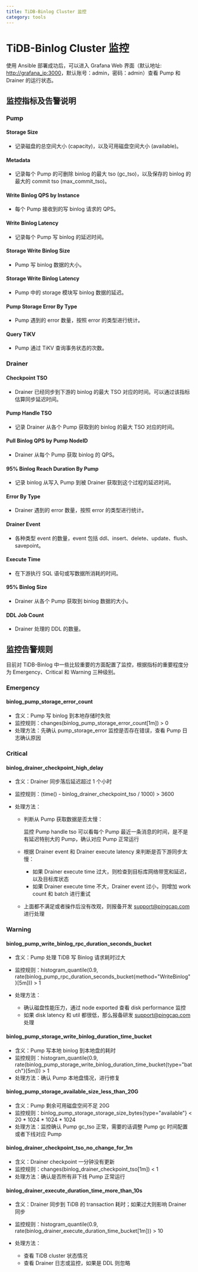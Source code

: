 ```yaml
---
title: TiDB-Binlog Cluster 监控
category: tools
---
```


# TiDB-Binlog Cluster 监控

使用 Ansible 部署成功后，可以进入 Grafana Web 界面（默认地址: <http://grafana_ip:3000>，默认账号：admin，密码：admin）查看 Pump 和 Drainer 的运行状态。

## 监控指标及告警说明

### Pump

#### Storage Size

- 记录磁盘的总空间大小 (capacity)，以及可用磁盘空间大小 (available)。

#### Metadata

- 记录每个 Pump 的可删除 binlog 的最大 tso (gc_tso)，以及保存的 binlog 的最大的 commit tso (max_commit_tso)。

#### Write Binlog QPS by Instance

- 每个 Pump 接收到的写 binlog 请求的 QPS。

#### Write Binlog Latency

- 记录每个 Pump 写 binlog 的延迟时间。

#### Storage Write Binlog Size

- Pump 写 binlog 数据的大小。

#### Storage Write Binlog Latency

- Pump 中的 storage 模块写 binlog 数据的延迟。

#### Pump Storage Error By Type

- Pump 遇到的 error 数量，按照 error 的类型进行统计。

#### Query TiKV

- Pump 通过 TiKV 查询事务状态的次数。

### Drainer

#### Checkpoint TSO

- Drainer 已经同步到下游的 binlog 的最大 TSO 对应的时间。可以通过该指标估算同步延迟时间。

#### Pump Handle TSO

- 记录 Drainer 从各个 Pump 获取到的 binlog 的最大 TSO 对应的时间。

#### Pull Binlog QPS by Pump NodeID

- Drainer 从每个 Pump 获取 binlog 的 QPS。

#### 95% Binlog Reach Duration By Pump

- 记录 binlog 从写入 Pump 到被 Drainer 获取到这个过程的延迟时间。

#### Error By Type

- Drainer 遇到的 error 数量，按照 error 的类型进行统计。

#### Drainer Event

- 各种类型 event 的数量，event 包括 ddl、insert、delete、update、flush、savepoint。

#### Execute Time

- 在下游执行 SQL 语句或写数据所消耗的时间。

#### 95% Binlog Size

- Drainer 从各个 Pump 获取到 binlog 数据的大小。

#### DDL Job Count

- Drainer 处理的 DDL 的数量。

## 监控告警规则

目前对 TiDB-Binlog 中一些比较重要的方面配置了监控，根据指标的重要程度分为 Emergency、Critical 和 Warning 三种级别。

### Emergency

#### binlog_pump_storage_error_count

- 含义：Pump 写 binlog 到本地存储时失败
- 监控规则：changes(binlog_pump_storage_error_count[1m]) > 0
- 处理方法：先确认 pump_storage_error 监控是否存在错误，查看 Pump 日志确认原因

### Critical

#### binlog_drainer_checkpoint_high_delay

- 含义：Drainer 同步落后延迟超过 1 个小时
- 监控规则：(time() - binlog_drainer_checkpoint_tso / 1000) > 3600
- 处理方法：

    - 判断从 Pump 获取数据是否太慢：

        监控 Pump handle tso 可以看每个 Pump 最近一条消息的时间，是不是有延迟特别大的 Pump，确认对应 Pump 正常运行
        
    - 根据 Drainer event 和 Drainer execute latency 来判断是否下游同步太慢：
        
        - 如果 Drainer execute time 过大，则检查到目标库网络带宽和延迟，以及目标库状态
        - 如果 Drainer execute time 不大，Drainer event 过小，则增加 work count 和 batch 进行重试
            
    - 上面都不满足或者操作后没有改观，则报备开发 support@pingcap.com 进行处理

### Warning

#### binlog_pump_write_binlog_rpc_duration_seconds_bucket

- 含义：Pump 处理 TiDB 写 Binlog 请求耗时过大
- 监控规则：histogram_quantile(0.9, rate(binlog_pump_rpc_duration_seconds_bucket{method="WriteBinlog"}[5m])) > 1
- 处理方法：

    - 确认磁盘性能压力，通过 node exported 查看 disk performance 监控
    - 如果 disk latency 和 util 都很低，那么报备研发 support@pingcap.com 处理

#### binlog_pump_storage_write_binlog_duration_time_bucket

- 含义：Pump 写本地 binlog 到本地盘的耗时
- 监控规则：histogram_quantile(0.9, rate(binlog_pump_storage_write_binlog_duration_time_bucket{type="batch"}[5m])) > 1
- 处理方法：确认 Pump 本地盘情况，进行修复

#### binlog_pump_storage_available_size_less_than_20G

- 含义：Pump 剩余可用磁盘空间不足 20G
- 监控规则：binlog_pump_storage_storage_size_bytes{type="available"} < 20 * 1024 * 1024 * 1024
- 处理方法：监控确认 Pump gc_tso 正常，需要的话调整 Pump gc 时间配置或者下线对应 Pump

#### binlog_drainer_checkpoint_tso_no_change_for_1m

- 含义：Drainer checkpoint 一分钟没有更新
- 监控规则：changes(binlog_drainer_checkpoint_tso[1m]) < 1
- 处理方法：确认是否所有非下线 Pump 正常运行

#### binlog_drainer_execute_duration_time_more_than_10s

- 含义：Drainer 同步到 TiDB 的 transaction 耗时；如果过大则影响 Drainer 同步
- 监控规则：histogram_quantile(0.9, rate(binlog_drainer_execute_duration_time_bucket[1m])) > 10
- 处理方法：

    - 查看 TiDB cluster 状态情况
    - 查看 Drainer 日志或监控，如果是 DDL 则忽略
